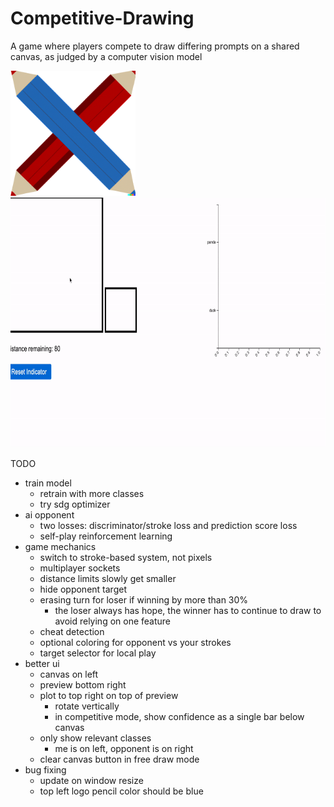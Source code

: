 # Competitive-Drawing
A game where players compete to draw differing prompts on a shared canvas, as judged by a computer vision model

<img src="https://raw.githubusercontent.com/kylesayrs/Competitive-Drawing/main/static/assets/logo.png" alt="Competitive Drawing Logo" width="200px" height="200px" />
<img src="repo_assets/panda_duck.gif" alt="Competitive Drawing Logo" width="800px" height="400px" />

TODO
* train model
    * retrain with more classes
    * try sdg optimizer
* ai opponent
    * two losses: discriminator/stroke loss and prediction score loss
    * self-play reinforcement learning
* game mechanics
    * switch to stroke-based system, not pixels
    * multiplayer sockets
    * distance limits slowly get smaller
    * hide opponent target
    * erasing turn for loser if winning by more than 30%
        * the loser always has hope, the winner has to continue to draw to avoid relying on one feature
    * cheat detection
    * optional coloring for opponent vs your strokes
    * target selector for local play
* better ui
    * canvas on left
    * preview bottom right
    * plot to top right on top of preview
        * rotate vertically
        * in competitive mode, show confidence as a single bar below canvas
    * only show relevant classes
        * me is on left, opponent is on right
    * clear canvas button in free draw mode
* bug fixing
    * update on window resize
    * top left logo pencil color should be blue
